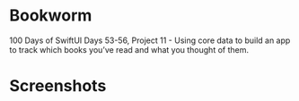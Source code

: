 # Bookworm
100 Days of SwiftUI Days 53-56,  Project 11 - Using core data to build an app to track which books you’ve read and what you thought of them.

# Screenshots
